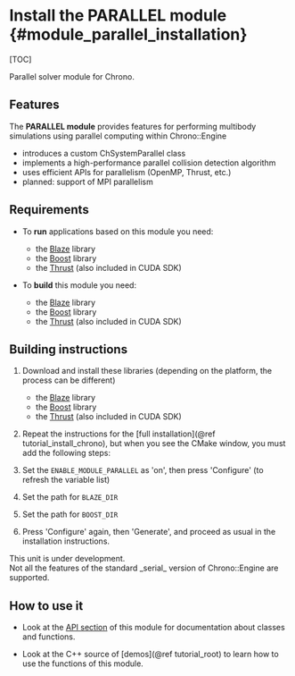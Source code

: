 Install the PARALLEL module {#module_parallel_installation}
==========================

[TOC]

Parallel solver module for Chrono.


## Features

The **PARALLEL module** provides features for performing multibody simulations
using parallel computing within Chrono::Engine

- introduces a custom ChSystemParallel class
- implements a high-performance parallel collision detection algorithm
- uses efficient APIs for parallelism (OpenMP, Thrust, etc.)
- planned: support of MPI parallelism


## Requirements

- To **run** applications based on this module you need:
    - the [Blaze](https://bitbucket.org/blaze-lib/blaze) library
    - the [Boost](http://www.boost.org) library
    - the [Thrust](https://github.com/thrust/thrust) (also included in CUDA SDK)

- To **build** this module you need:
    - the [Blaze](https://bitbucket.org/blaze-lib/blaze) library
    - the [Boost](http://www.boost.org) library
    - the [Thrust](https://github.com/thrust/thrust) (also included in CUDA SDK)


## Building instructions
  
1. Download and install these libraries (depending on the platform, the process can be different)
    - the [Blaze](https://bitbucket.org/blaze-lib/blaze) library
    - the [Boost](http://www.boost.org) library
    - the [Thrust](https://github.com/thrust/thrust) (also included in CUDA SDK)

2. Repeat the instructions for the [full installation](@ref tutorial_install_chrono), but when you see 
   the CMake window, you must add the following steps:
   
3. Set the `ENABLE_MODULE_PARALLEL` as 'on', then press 'Configure' (to refresh the variable list) 
 
4. Set the path for `BLAZE_DIR`

5. Set the path for `BOOST_DIR`
	 
5. Press 'Configure' again, then 'Generate', and proceed as usual in the installation instructions.

<div class="ce-info">
This unit is under development. 
</div>

<div class="ce-warning">
Not all the features of the standard _serial_ version of Chrono::Engine are supported.
</div>


## How to use it

- Look at the [API section](group__parallel__module.html) of this module for documentation about classes and functions.

- Look at the C++ source of [demos](@ref tutorial_root) to learn how to use the functions of this module.
